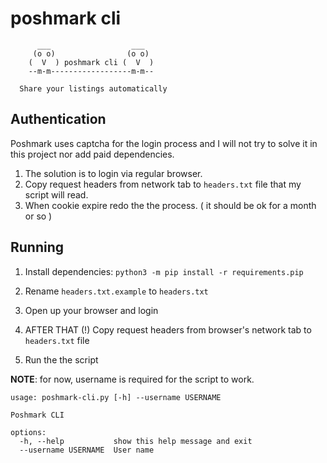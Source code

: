 # poshmark cli

```
      ___                  ___
     (o o)                (o o)
    (  V  ) poshmark cli (  V  )
    --m-m------------------m-m--

  Share your listings automatically

```

## Authentication

Poshmark uses captcha for the login process and I will not try to solve it in this project nor add paid dependencies.

1. The solution is to login via regular browser.
2. Copy request headers from network tab to `headers.txt` file that my script will read.
3. When cookie expire redo the the process. ( it should be ok for a month or so )

## Running

1. Install dependencies: `python3 -m pip install -r requirements.pip`

2. Rename `headers.txt.example` to `headers.txt`
3. Open up your browser and login
4. AFTER THAT (!) Copy request headers from browser's network tab to `headers.txt` file
5. Run the the script

**NOTE**: for now, username is required for the script to work.

```
usage: poshmark-cli.py [-h] --username USERNAME

Poshmark CLI

options:
  -h, --help           show this help message and exit
  --username USERNAME  User name
```
